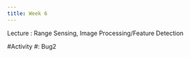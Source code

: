 ```yaml
---
title: Week 6
---
```


Lecture
: Range Sensing, Image Processing/Feature Detection

#Activity
#: Bug2
